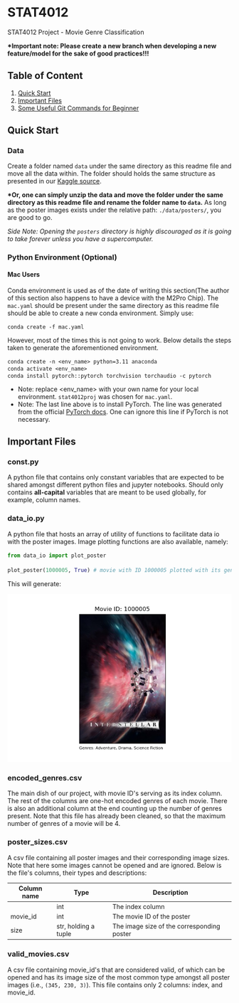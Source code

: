 # STAT4012

STAT4012 Project - Movie Genre Classification

<strong>\*Important note: Please create a new branch when developing a new feature/model for the sake of good practices!!!</strong>

## Table of Content

1. [Quick Start](#quick-start)
2. [Important Files](#important-files)
3. [Some Useful Git Commands for Beginner](#some-useful-git-commands-for-beginners)

## Quick Start

### Data

Create a folder named `data` under the same directory as this readme file and move all the data within. The folder should holds the same structure as presented in our [Kaggle source](https://www.kaggle.com/datasets/gsimonx37/letterboxd).

<strong>\*Or, one can simply unzip the data and move the folder under the same directory as this readme file and rename the folder name to `data`.</strong> As long as the poster images exists under the relative path: `./data/posters/`, you are good to go.

_Side Note: Opening the `posters` directory is highly discouraged as it is going to take forever unless you have a supercomputer._

### Python Environment (Optional)

#### Mac Users

Conda environment is used as of the date of writing this section(The author of this section also happens to have a device with the M2Pro Chip). The `mac.yaml` should be present under the same directory as this readme file should be able to create a new conda environment. Simply use:

```
conda create -f mac.yaml
```

However, most of the times this is not going to work. Below details the steps taken to generate the aforementioned environment.

```
conda create -n <env_name> python=3.11 anaconda
conda activate <env_name>
conda install pytorch::pytorch torchvision torchaudio -c pytorch
```

-   Note: replace \<env_name\> with your own name for your local environment. `stat4012proj` was chosen for `mac.yaml`.
-   Note: The last line above is to install PyTorch. The line was generated from the official [PyTorch docs](https://pytorch.org/get-started/locally/). One can ignore this line if PyTorch is not necessary.

## Important Files

### const.py

A python file that contains only constant variables that are expected to be shared amongst different python files and jupyter notebooks. Should only contains <strong>all-capital</strong> variables that are meant to be used globally, for example, column names.

### data_io.py

A python file that hosts an array of utility of functions to facilitate data io with the poster images. Image plotting functions are also available, namely:

```python
from data_io import plot_poster

plot_poster(1000005, True) # movie with ID 1000005 plotted with its genres revealed
```

This will generate:

![an example of a plotted movie poster](./img/example_movie.png)

### encoded_genres.csv

The main dish of our project, with movie ID's serving as its index column. The rest of the columns are one-hot encoded genres of each movie. There is also an additional column at the end counting up the number of genres present. Note that this file has already been cleaned, so that the maximum number of genres of a movie will be 4.

### poster_sizes.csv

A csv file containing all poster images and their corresponding image sizes. Note that here some images cannot be opened and are ignored. Below is the file's columns, their types and descriptions:

| Column name | Type                 | Description                                |
| ----------- | -------------------- | ------------------------------------------ |
|             | int                  | The index column                           |
| movie_id    | int                  | The movie ID of the poster                 |
| size        | str, holding a tuple | The image size of the corresponding poster |

### valid_movies.csv

A csv file containing movie_id's that are considered valid, of which can be opened and has its image size of the most common type amongst all poster images (i.e., `(345, 230, 3)`). This file contains only 2 columns: index, and movie_id.
